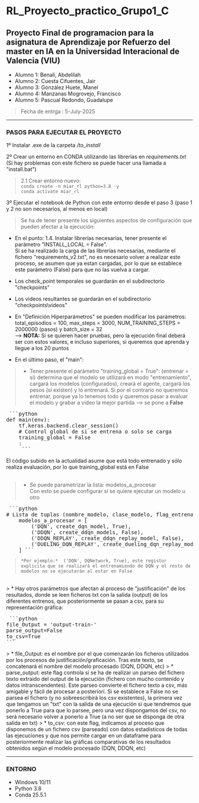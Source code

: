 # RL_Proyecto_practico_Grupo1_C
## Proyecto Final de programacion para la asignatura de **Aprendizaje por Refuerzo** del master en IA en la Universidad Interacional de Valencia (VIU)

* Alumno 1: Benali, Abdelilah 
* Alumno 2: Cuesta Cifuentes, Jair 
* Alumno 3: González Huete, Manel
* Alumno 4: Manzanas Mogrovejo, Francisco
* Alumno 5: Pascual Redondo, Guadalupe

> Fecha de entrga : 5-July-2025

-----

### PASOS PARA EJECUTAR EL PROYECTO
1º Instalar .exe de la carpeta */to_install*

2º Crear un entorno en CONDA utilizando las librerias en *requirements.txt*
<br>(Si hay problemas con este fichero se puede hacer una llamada a "install.bat")
<br>
>2.1 Crear entorno nuevo:<br>
>`conda create -n miar_rl python=3.8 -y`<br>
>`conda activate miar_rl`<br>


3º Ejecutar el notebook de Python con este entorno desde el paso 3 (paso 1 y 2 no son necesarios, al menos en local)

> Se ha de tener presente los siguientes aspectos de configuración que pueden afectar a la ejecución:
- En el punto: 1.4. Instalar librerías necesarias, tener presente el parámetro "INSTALL_LOCAL = False". <br>Si se ha realizado la carga de las librerías necesarias, mediante el fichero "requirements_v2.txt", no es necesario volver a realizar este proceso, se asumen que ya estan cargadas, por lo que se establece este parámetro (False) para que no las vuelva a cargar.

- Los check_point temporales se guardarán en el subdirectorio "checkpoints"

- Los videos resultantes se guardarán en el subdirectorio "checkpoints\videos"

- En "Definición Hiperparámetros" se pueden modificar los parámetros: total_episodios = 100, max_steps = 3000, NUM_TRAINING_STEPS = 2000000 (pasos) y batch_size = 32 <br>--> <b>NOTA:</b> Si se quieren hacer pruebas, pero la ejecución final deberá ser con estos valores, e incluso superiores, si queremos que aprenda y llegue a los 20 puntos

- En el último paso, el "main":
> * Tener presente el parámetro  "training_global = True": (entrenar = si) determina que el modelo se utilizará en modo "entrenamiento", cargará los modelos (configurados), creará el agente, cargará los pesos (si existen) y lo entrenará. Si por el contrario no queremos entrenar, porque ya lo tenemos todo y queremos pasar a evaluar el modelo y grabar a video la mejor partida --> se pone a <b>False</b>
<pre> ```python     
def main(env):
    tf.keras.backend.clear_session()
    # Control global de si se entrena o solo se carga
    training_global = False
    :
     ``` </pre>
El código subido en la actualidad asume que está todo entrenado y sólo realiza evaluación, por lo que training_global está en False<br><br>
> * Se puede parametrizar la lista: modelos_a_procesar <br> Con esto se puede configurar si se quiere ejecutar un modelo u otro<br>
<pre> ```python     
# Lista de tuplas (nombre_modelo, clase_modelo, flag_entrenamiento_especifico)
    modelos_a_procesar = [
        ('DQN', create_dqn_model, True),
        ('DDQN', create_ddqn_models, False),    
        ('DDQN_REPLAY', create_ddqn_replay_model, False),
        ('DUELING_DQN_REPLAY', create_dueling_dqn_replay_model, False)        
    ] ``` </pre>
>`*Por ejemplo:*  ('DQN', DQNetwork, True), este registor explicita que se realizará el entrenamiendo de DQN y el resto de modelos no se ejecutarán al estar en False`<br>
<br>
> * Hay otros parámetros que afectan al proceso de "justificación" de los resultados, donde se leen ficheros txt con la salida (output) de los diferentes entrenos, que posteriormente se pasan a csv, para su representación gráfica:<br>
<pre> ```python     
file_Output = 'output-train-'
parse_output=False
to_csv=True
``` </pre>
> * file_Output: es el nombre por el que comenzarán los ficheros utilizados por los procesos de justificación/graficación. Tras este texto, se concatenará el nombre del modelo procesado (DQN, DDQN, etc)
> * parse_output: este flag controla si se ha de realizar un parseo del fichero texto extraido del output de la ejecución (fichero con mucho contenido y datos intranscendentes). Este parseo convierte el fichero texto a csv, más amigable y fácil de procesar a posteriori. Si se establece a False no se parsea el fichero (y no sobreescribirá los csv existentes), la primera vez que tengamos un "txt" con la salida de una ejecución si que tendremos que ponerlo a True para que lo parsee, pero una vez dispongamos del csv, no será necesario volver a ponerlo a True (a no ser que se disponga de otra salida en txt)
> * to_csv: con este flag, indicamos al proceso que disponemos de un fichero csv (parseado) con datos estadisticos de todas las ejecuciones y que nos permite cargar en un dataframe para posteriormente realizar las gráficas comparativas de los resultados obtenidos según el modelo procesado (DQN, DDQN, etc)


------

### ENTORNO
- Windows 10/11
- Python 3.8
- Conda 25.5.1
